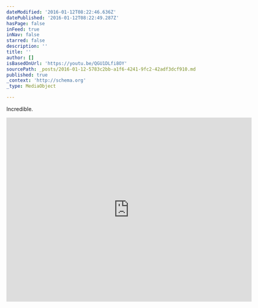 ```yaml
---
dateModified: '2016-01-12T08:22:46.636Z'
datePublished: '2016-01-12T08:22:49.287Z'
hasPage: false
inFeed: true
inNav: false
starred: false
description: ''
title: ''
author: []
isBasedOnUrl: 'https://youtu.be/QGU1DLfi8OY'
sourcePath: _posts/2016-01-12-5783c2bb-a1f6-4241-9fc2-42adf3dcf910.md
published: true
_context: 'http://schema.org'
_type: MediaObject

---
```

Incredible. 

<iframe src="https://cdn.embedly.com/widgets/media.html?src=https%3A%2F%2Fwww.youtube.com%2Fembed%2FQGU1DLfi8OY%3Ffeature%3Doembed&amp;url=https%3A%2F%2Fwww.youtube.com%2Fwatch%3Fv%3DQGU1DLfi8OY%26feature%3Dyoutu.be&amp;image=https%3A%2F%2Fi.ytimg.com%2Fvi%2FQGU1DLfi8OY%2Fhqdefault.jpg&amp;key=b7d04c9b404c499eba89ee7072e1c4f7&amp;type=text%2Fhtml&amp;schema=youtube" width="640" height="480" scrolling="no" frameborder="0" allowfullscreen="allowfullscreen" style=""></iframe>